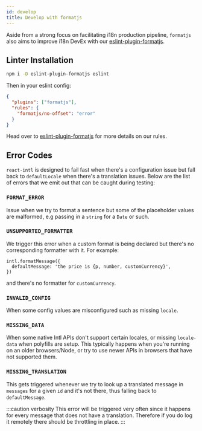 ```yaml
---
id: develop
title: Develop with formatjs
---
```


Aside from a strong focus on facilitating i18n production pipeline, `formatjs` also aims to improve i18n DevEx with our [eslint-plugin-formatjs](../tooling/linter.md).

## Linter Installation

```sh
npm i -D eslint-plugin-formatjs eslint
```

Then in your eslint config:

```json
{
  "plugins": ["formatjs"],
  "rules": {
    "formatjs/no-offset": "error"
  }
}
```

Head over to [eslint-plugin-formatjs](../tooling/linter.md) for more details on our rules.

## Error Codes

`react-intl` is designed to fail fast when there's a configuration issue but fall back to `defaultLocale` when there's a translation issues. Below are the list of errors that we emit out that can be caught during testing:

### `FORMAT_ERROR`

Issue when we try to format a sentence but some of the placeholder values are malformed, e.g passing in a `string` for a `Date` or such.

### `UNSUPPORTED_FORMATTER`

We trigger this error when a custom format is being declared but there's no corresponding formatter with it. For example:

```tsx
intl.formatMessage({
  defaultMessage: 'the price is {p, number, customCurrency}',
})
```

and there's no formatter for `customCurrency`.

### `INVALID_CONFIG`

When some config values are misconfigured such as missing `locale`.

### `MISSING_DATA`

When some native Intl APIs don't support certain locales, or missing `locale-data` when polyfills are setup. This typically happens when you're running on an older browsers/Node, or try to use newer APIs in browsers that have not supported them.

### `MISSING_TRANSLATION`

This gets triggered whenever we try to look up a translated message in `messages` for a given `id` and it's not there, thus falling back to `defaultMessage`.

:::caution verbosity This error will be triggered very often since it happens for every message that does not have a translation. Therefore if you do log it remotely there should be throttling in place. :::
